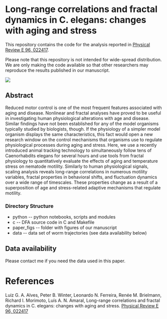 # Long-range correlations and fractal dynamics in C. elegans: changes with aging and stress

This repository contains the code for the analysis reported in [Physical Review E 96, 022417](https://lgaalves.github.io/publications/2017-pre-celegans.pdf).

Please note that this repository is not intended for wide-spread distribution. We are only making the code available so that other researchers may reproduce the results published in our manuscript. 

<image src='/paper_figs/tracking.png' />

## Abstract
Reduced motor control is one of the most frequent features associated with aging and disease. Nonlinear and fractal analyses have proved to be useful in investigating human physiological alterations with age and disease. Similar findings have not been established for any of the model organisms typically studied by biologists, though. If the physiology of a simpler model organism displays the same characteristics, this fact would open a new research window on the control mechanisms that organisms use to regulate physiological processes during aging and stress. Here, we use a recently introduced animal tracking technology to simultaneously follow tens of Caenorhabdits elegans for several hours and use tools from fractal physiology to quantitatively evaluate the effects of aging and temperature stress on nematode motility. Similarly to human physiological signals, scaling analysis reveals long-range correlations in numerous motility variables, fractal properties in behavioral shifts, and fluctuation dynamics over a wide range of timescales. These properties change as a result of a superposition of age and stress-related adaptive mechanisms that regulate motility.



### Directory Structure

- python -- python notebooks, scripts and modules
- c -- DFA source code in C and Makefile
- paper_figs -- folder with figures of our manuscript
- data -- data set of worm trajectories (see data availability below)

## Data availability

Please contact me if you need the data used in this paper. 


# References
Luiz G. A. Alves, Peter B. Winter, Leonardo N. Ferreira, Renée M. Brielmann, Richard I. Morimoto, Luís A. N. Amaral, Long-range correlations and fractal dynamics in C. elegans: changes with aging and stress. [Physical Review E 96, 022417](https://lgaalves.github.io/publications/2017-pre-celegans.pdf)
